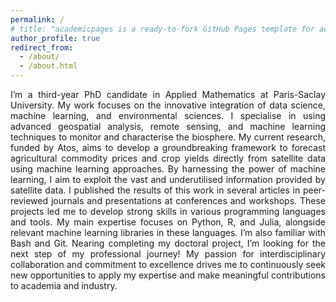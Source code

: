 ```yaml
---
permalink: /
# title: "academicpages is a ready-to-fork GitHub Pages template for academic personal websites"
author_profile: true
redirect_from: 
  - /about/
  - /about.html
---
```


<style>
    body {
        text-align: justify;
    }
</style>

I’m a third-year PhD candidate in Applied Mathematics at Paris-Saclay University. My work focuses on the innovative integration of data science, machine learning, and environmental sciences. I specialise in using advanced geospatial analysis, remote sensing, and machine learning techniques to monitor and characterise the biosphere.
My current research, funded by Atos, aims to develop a groundbreaking framework to forecast agricultural commodity prices and crop yields directly from satellite data using machine learning approaches. By harnessing the power of machine learning, I aim to exploit the vast and underutilised information provided by satellite data. I published the results of this work in several articles in peer-reviewed journals and presentations at conferences and workshops.
These projects led me to develop strong skills in various programming languages and tools. My main expertise focuses on Python, R, and Julia, alongside relevant machine learning libraries in these languages. I’m also familiar with Bash and Git.
Nearing completing my doctoral project, I’m looking for the next step of my professional journey!
My passion for interdisciplinary collaboration and commitment to excellence drives me to continuously seek new opportunities to apply my expertise and make meaningful contributions to academia and industry.